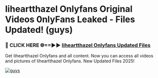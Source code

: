 # Iiheartthazel Onlyfans Original Videos 0nlyFans Leaked - Files Updated! (guys)

<h3>🔴 CLICK HERE 🌐==►► <a href="https://tinyurl.com/ehrbuxhb" rel="nofollow">Iiheartthazel Onlyfans Updated Files</a></h3>

Get Iiheartthazel Onlyfans and all content. Now you can access all videos and pictures of Iiheartthazel Onlyfans. New Updated Files 2025!

[![guys](https://i.imgur.com/lVYEuWS.gif)](https://tinyurl.com/ehrbuxhb)

